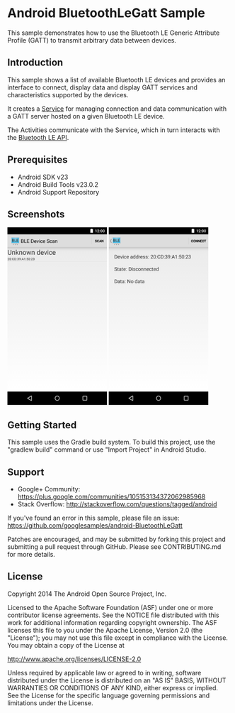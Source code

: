 
Android BluetoothLeGatt Sample
===================================

This sample demonstrates how to use the Bluetooth LE Generic Attribute Profile (GATT)
to transmit arbitrary data between devices.

Introduction
------------

This sample shows a list of available Bluetooth LE devices and provides
an interface to connect, display data and display GATT services and
characteristics supported by the devices.

It creates a [Service][1] for managing connection and data communication with a GATT server
hosted on a given Bluetooth LE device.

The Activities communicate with the Service, which in turn interacts with the [Bluetooth LE API][2].

[1]:http://developer.android.com/reference/android/app/Service.html
[2]:https://developer.android.com/reference/android/bluetooth/BluetoothGatt.html

Prerequisites
--------------

- Android SDK v23
- Android Build Tools v23.0.2
- Android Support Repository

Screenshots
-------------

<img src="screenshots/1-main.png" height="400" alt="Screenshot"/> <img src="screenshots/2-detail.png" height="400" alt="Screenshot"/> 

Getting Started
---------------

This sample uses the Gradle build system. To build this project, use the
"gradlew build" command or use "Import Project" in Android Studio.

Support
-------

- Google+ Community: https://plus.google.com/communities/105153134372062985968
- Stack Overflow: http://stackoverflow.com/questions/tagged/android

If you've found an error in this sample, please file an issue:
https://github.com/googlesamples/android-BluetoothLeGatt

Patches are encouraged, and may be submitted by forking this project and
submitting a pull request through GitHub. Please see CONTRIBUTING.md for more details.

License
-------

Copyright 2014 The Android Open Source Project, Inc.

Licensed to the Apache Software Foundation (ASF) under one or more contributor
license agreements.  See the NOTICE file distributed with this work for
additional information regarding copyright ownership.  The ASF licenses this
file to you under the Apache License, Version 2.0 (the "License"); you may not
use this file except in compliance with the License.  You may obtain a copy of
the License at

http://www.apache.org/licenses/LICENSE-2.0

Unless required by applicable law or agreed to in writing, software
distributed under the License is distributed on an "AS IS" BASIS, WITHOUT
WARRANTIES OR CONDITIONS OF ANY KIND, either express or implied.  See the
License for the specific language governing permissions and limitations under
the License.
